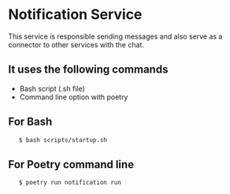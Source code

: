 # Notification Service

This service is responsible sending messages and also serve as a connector to other services with the chat.


## It uses the following commands

- Bash script (.sh file)
- Command line option with poetry



## For Bash

```bash
   $ bash scripts/startup.sh
```

## For Poetry command line

```bash
   $ poetry run notification run
```
